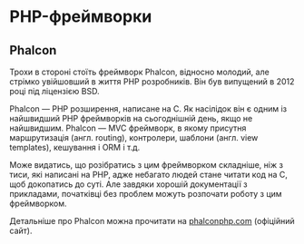 # PHP-фреймворки


## Phalcon
Трохи в стороні стоїть фреймворк Phalcon, відносно молодий, але стрімко увійшовший в життя PHP розробників. Він був випущений в 2012 році під ліцензією BSD.

Phalcon — PHP розширення, написане на C. Як насілідок він є одним із найшвидший PHP фреймворків на сьогоднішній день, якщо не найшвидшим.
Phalcon — MVC фреймворк, в якому присутня маршрутизація (англ. routing), контролери, шаблони (англ. view templates), кешування і ORM і т.д.

Може видатись, що розібратись з цим фреймворком складніше, ніж з тиси, які написані на PHP, адже небагато людей стане читати код на C, щоб докопатись до суті. Але завдяки хорошій документації з прикладами, початківці без проблем можуть розпочати роботу з цим фреймворком.

Детальніше про Phalcon можна прочитати на [phalconphp.com](https://phalconphp.com/) (офіційний сайт).
